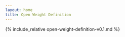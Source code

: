 ```yaml
---
layout: home
title: Open Weight Definition
---
```


{% include_relative open-weight-definition-v0.1.md %}
